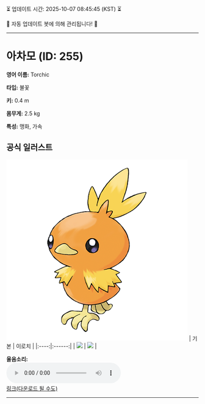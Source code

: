 
⏳ 업데이트 시간: 2025-10-07 08:45:45 (KST) ⏳

🤖 자동 업데이트 봇에 의해 관리됩니다! 🤖

---

# 아차모 (ID: 255)
**영어 이름:** Torchic

**타입:** 불꽃

**키:** 0.4 m

**몸무게:** 2.5 kg

**특성:** 맹화, 가속

## 공식 일러스트
![](https://raw.githubusercontent.com/PokeAPI/sprites/master/sprites/pokemon/other/official-artwork/255.png)
| 기본 | 이로치 |
|:----:|:------:|
| <img src="http://play.pokemonshowdown.com/sprites/ani/torchic.gif" width="200"> | <img src="http://play.pokemonshowdown.com/sprites/ani-shiny/torchic.gif" width="200"> |

**울음소리:**<br><audio controls src="https://raw.githubusercontent.com/PokeAPI/cries/main/cries/pokemon/latest/255.ogg"></audio><br> [링크(다운로드 될 수도)](https://raw.githubusercontent.com/PokeAPI/cries/main/cries/pokemon/latest/255.ogg)


---
